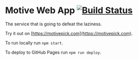 # Motive Web App [![Build Status](https://travis-ci.com/motivepick/motive-web-app.svg?branch=master)](https://travis-ci.com/motivepick/motive-web-app)

The service that is going to defeat the laziness.

Try it out on [https://motivepick.com](https://motivepick.com).

To run locally run `npm start`.

To deploy to GitHub Pages run `npm run deploy`.

